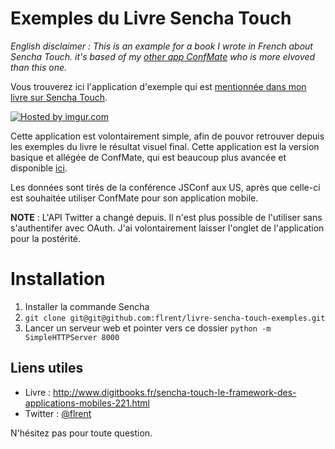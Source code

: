 # Exemples du Livre Sencha Touch
*English disclaimer : This is an example for a book I wrote in French about Sencha Touch. it's based of my [other app ConfMate](https://github.com/flrent/ConfMate) who is more elvoved than this one.*



Vous trouverez ici l'application d'exemple qui est [mentionnée dans mon livre sur Sencha Touch](http://www.digitbooks.fr/sencha-touch-le-framework-des-applications-mobiles-221.html). 

<a href="http://imgur.com/PJXBe5R"><img src="http://i.imgur.com/PJXBe5R.png" title="Hosted by imgur.com" /></a>

Cette application est volontairement simple, afin de pouvor retrouver depuis les exemples du livre le résultat visuel final.
Cette application est la version basique et allégée de ConfMate, qui est beaucoup plus avancée et disponible [ici](https://github.com/flrent/ConfMate).

Les données sont tirés de la conférence JSConf aux US, après que celle-ci est souhaitée utiliser ConfMate pour son application mobile. 

**NOTE** : L'API Twitter a changé depuis. Il n'est plus possible de l'utiliser sans s'authentifer avec OAuth. J'ai volontairement laisser l'onglet de l'application pour la postérité.

# Installation

1. Installer la commande Sencha
2. `git clone git@git@github.com:flrent/livre-sencha-touch-exemples.git`
3. Lancer un serveur web et pointer vers ce dossier `python -m SimpleHTTPServer 8000`

## Liens utiles
- Livre : http://www.digitbooks.fr/sencha-touch-le-framework-des-applications-mobiles-221.html
- Twitter : [@flrent](http://twitter.com/flrent)

N'hésitez pas pour toute question.
